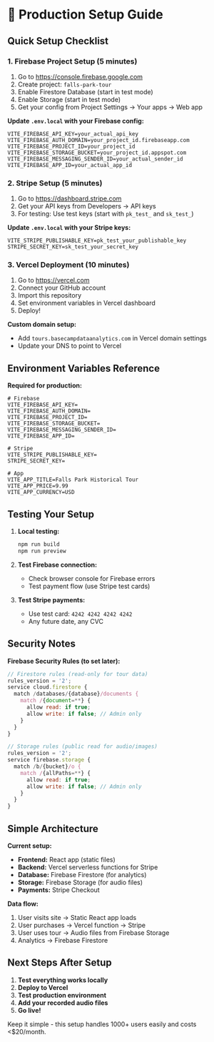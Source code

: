 # 🚀 Production Setup Guide

## Quick Setup Checklist

### 1. Firebase Project Setup (5 minutes)
1. Go to https://console.firebase.google.com
2. Create project: `falls-park-tour`
3. Enable Firestore Database (start in test mode)
4. Enable Storage (start in test mode)
5. Get your config from Project Settings → Your apps → Web app

**Update `.env.local` with your Firebase config:**
```env
VITE_FIREBASE_API_KEY=your_actual_api_key
VITE_FIREBASE_AUTH_DOMAIN=your_project_id.firebaseapp.com
VITE_FIREBASE_PROJECT_ID=your_project_id
VITE_FIREBASE_STORAGE_BUCKET=your_project_id.appspot.com
VITE_FIREBASE_MESSAGING_SENDER_ID=your_actual_sender_id
VITE_FIREBASE_APP_ID=your_actual_app_id
```

### 2. Stripe Setup (5 minutes)
1. Go to https://dashboard.stripe.com
2. Get your API keys from Developers → API keys
3. For testing: Use test keys (start with `pk_test_` and `sk_test_`)

**Update `.env.local` with your Stripe keys:**
```env
VITE_STRIPE_PUBLISHABLE_KEY=pk_test_your_publishable_key
STRIPE_SECRET_KEY=sk_test_your_secret_key
```

### 3. Vercel Deployment (10 minutes)
1. Go to https://vercel.com
2. Connect your GitHub account
3. Import this repository
4. Set environment variables in Vercel dashboard
5. Deploy!

**Custom domain setup:**
- Add `tours.basecampdataanalytics.com` in Vercel domain settings
- Update your DNS to point to Vercel

## Environment Variables Reference

**Required for production:**
```env
# Firebase
VITE_FIREBASE_API_KEY=
VITE_FIREBASE_AUTH_DOMAIN=
VITE_FIREBASE_PROJECT_ID=
VITE_FIREBASE_STORAGE_BUCKET=
VITE_FIREBASE_MESSAGING_SENDER_ID=
VITE_FIREBASE_APP_ID=

# Stripe
VITE_STRIPE_PUBLISHABLE_KEY=
STRIPE_SECRET_KEY=

# App
VITE_APP_TITLE=Falls Park Historical Tour
VITE_APP_PRICE=9.99
VITE_APP_CURRENCY=USD
```

## Testing Your Setup

1. **Local testing:**
   ```bash
   npm run build
   npm run preview
   ```

2. **Test Firebase connection:**
   - Check browser console for Firebase errors
   - Test payment flow (use Stripe test cards)

3. **Test Stripe payments:**
   - Use test card: `4242 4242 4242 4242`
   - Any future date, any CVC

## Security Notes

**Firebase Security Rules (to set later):**
```javascript
// Firestore rules (read-only for tour data)
rules_version = '2';
service cloud.firestore {
  match /databases/{database}/documents {
    match /{document=**} {
      allow read: if true;
      allow write: if false; // Admin only
    }
  }
}

// Storage rules (public read for audio/images)
rules_version = '2';
service firebase.storage {
  match /b/{bucket}/o {
    match /{allPaths=**} {
      allow read: if true;
      allow write: if false; // Admin only
    }
  }
}
```

## Simple Architecture

**Current setup:**
- **Frontend:** React app (static files)
- **Backend:** Vercel serverless functions for Stripe
- **Database:** Firebase Firestore (for analytics)
- **Storage:** Firebase Storage (for audio files)
- **Payments:** Stripe Checkout

**Data flow:**
1. User visits site → Static React app loads
2. User purchases → Vercel function → Stripe
3. User uses tour → Audio files from Firebase Storage
4. Analytics → Firebase Firestore

## Next Steps After Setup

1. **Test everything works locally**
2. **Deploy to Vercel**
3. **Test production environment**
4. **Add your recorded audio files**
5. **Go live!**

Keep it simple - this setup handles 1000+ users easily and costs <$20/month.